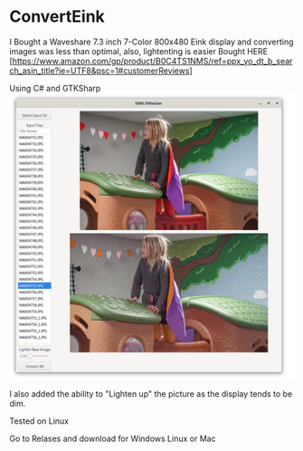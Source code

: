 # ConvertEink
I Bought a Waveshare 7.3 inch 7-Color 800x480 Eink display and converting images was less than optimal, also, lightenting is easier
Bought HERE [https://www.amazon.com/gp/product/B0C4TS1NMS/ref=ppx_yo_dt_b_search_asin_title?ie=UTF8&psc=1#customerReviews]

Using C# and GTKSharp
![Alt text](screenshot.png "Optional Title")

I also added the ability to "Lighten up" the picture as the display tends to be dim.

Tested on Linux

Go to Relases and download for Windows Linux or Mac
